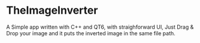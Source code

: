# TheImageInverter 

A Simple app written with C++ and QT6, with straighforward UI, Just Drag & Drop your image and it puts the inverted image in the same file path.
